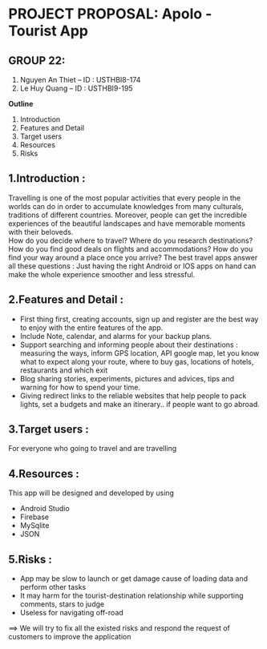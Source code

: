 ﻿# PROJECT PROPOSAL: Apolo - Tourist App
## GROUP 22:
1. Nguyen An Thiet – ID : USTHBI8-174
2. Le Huy Quang – ID : USTHBI9-195

**Outline**
1. Introduction
2. Features and Detail
3. Target users
4. Resources
5. Risks

## 1.Introduction :
Travelling is one of the most popular activities that every people in the worlds can do in order to accumulate knowledges from many culturals, traditions of different countries. Moreover, people can get the incredible experiences of the beautiful landscapes and have memorable moments with their beloveds.      
How do you decide where to travel? Where do you research destinations? How do you find good deals on flights and accommodations? How do you find your way around a place once you arrive? The best travel apps answer all these questions : Just having the right Android or IOS apps on hand can make the whole experience smoother and less stressful.

## 2.Features and Detail :
* First thing first, creating accounts, sign up and register are the best way to enjoy with the entire features of the app. 
* Include Note, calendar, and alarms for your backup plans.
* Support searching and informing people about their destinations : measuring the ways, inform GPS location, API google map, let you know what to expect along your route, where to buy gas, locations of hotels, restaurants and which exit
* Blog sharing stories, experiments, pictures and advices, tips and warning for how to spend your time.
* Giving redirect links to the reliable websites that help people to pack lights, set a budgets and make an itinerary.. if people want to go abroad.  
## 3.Target users :
For everyone who going to travel and are travelling 

## 4.Resources :
This app will be designed and developed by using
- Android Studio
- Firebase
- MySqlite
- JSON

## 5.Risks :
- App may be slow to launch or get damage cause of loading data and perform other tasks
- It may harm for the tourist-destination relationship while supporting comments, stars to judge
- Useless for navigating off-road

==> We will try to fix all the existed risks and respond the request of customers to improve the application
